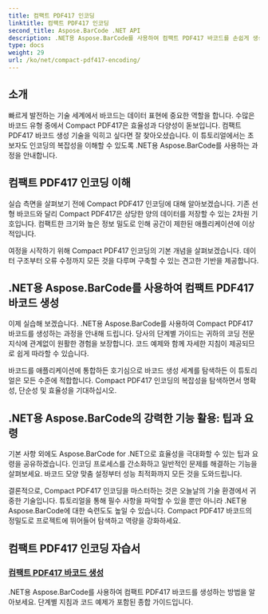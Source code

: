 ```yaml
---
title: 컴팩트 PDF417 인코딩
linktitle: 컴팩트 PDF417 인코딩
second_title: Aspose.BarCode .NET API
description: .NET용 Aspose.BarCode를 사용하여 컴팩트 PDF417 바코드를 손쉽게 생성하세요. 코드 예제가 포함된 효율적인 인코딩을 위한 단계별 가이드를 따르세요.
type: docs
weight: 29
url: /ko/net/compact-pdf417-encoding/
---
```


## 소개

빠르게 발전하는 기술 세계에서 바코드는 데이터 표현에 중요한 역할을 합니다. 수많은 바코드 유형 중에서 Compact PDF417은 효율성과 다양성이 돋보입니다. 컴팩트 PDF417 바코드 생성 기술을 익히고 싶다면 잘 찾아오셨습니다. 이 튜토리얼에서는 초보자도 인코딩의 복잡성을 이해할 수 있도록 .NET용 Aspose.BarCode를 사용하는 과정을 안내합니다.

## 컴팩트 PDF417 인코딩 이해

실습 측면을 살펴보기 전에 Compact PDF417 인코딩에 대해 알아보겠습니다. 기존 선형 바코드와 달리 Compact PDF417은 상당한 양의 데이터를 저장할 수 있는 2차원 기호입니다. 컴팩트한 크기와 높은 정보 밀도로 인해 공간이 제한된 애플리케이션에 이상적입니다.

여정을 시작하기 위해 Compact PDF417 인코딩의 기본 개념을 살펴보겠습니다. 데이터 구조부터 오류 수정까지 모든 것을 다루며 구축할 수 있는 견고한 기반을 제공합니다.

## .NET용 Aspose.BarCode를 사용하여 컴팩트 PDF417 바코드 생성

이제 실습해 보겠습니다. .NET용 Aspose.BarCode를 사용하여 Compact PDF417 바코드를 생성하는 과정을 안내해 드립니다. 당사의 단계별 가이드는 귀하의 코딩 전문 지식에 관계없이 원활한 경험을 보장합니다. 코드 예제와 함께 자세한 지침이 제공되므로 쉽게 따라할 수 있습니다.

바코드를 애플리케이션에 통합하든 호기심으로 바코드 생성 세계를 탐색하든 이 튜토리얼은 모든 수준에 적합합니다. Compact PDF417 인코딩의 복잡성을 탐색하면서 명확성, 단순성 및 효율성을 기대하십시오.

## .NET용 Aspose.BarCode의 강력한 기능 활용: 팁과 요령

기본 사항 외에도 Aspose.BarCode for .NET으로 효율성을 극대화할 수 있는 팁과 요령을 공유하겠습니다. 인코딩 프로세스를 간소화하고 일반적인 문제를 해결하는 기능을 살펴보세요. 바코드 모양 맞춤 설정부터 성능 최적화까지 모든 것을 도와드립니다.

결론적으로, Compact PDF417 인코딩을 마스터하는 것은 오늘날의 기술 환경에서 귀중한 기술입니다. 튜토리얼을 통해 필수 사항을 파악할 수 있을 뿐만 아니라 .NET용 Aspose.BarCode에 대한 숙련도도 높일 수 있습니다. Compact PDF417 바코드의 정밀도로 프로젝트에 뛰어들어 탐색하고 역량을 강화하세요.

## 컴팩트 PDF417 인코딩 자습서
### [컴팩트 PDF417 바코드 생성](./compact-pdf417-basic-configuration/)
.NET용 Aspose.BarCode를 사용하여 컴팩트 PDF417 바코드를 생성하는 방법을 알아보세요. 단계별 지침과 코드 예제가 포함된 종합 가이드입니다.
